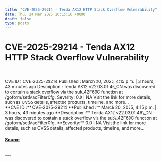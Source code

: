 ```yaml
---
title: "CVE-2025-29214 - Tenda AX12 HTTP Stack Overflow Vulnerability"
date: Thu, 20 Mar 2025 16:15:16 +0000
draft: false
type: posts
---
```

# CVE-2025-29214 - Tenda AX12 HTTP Stack Overflow Vulnerability

<br/>

<br/>
 CVE ID : CVE-2025-29214 Published : March 20, 2025, 4:15 p.m. | 3 hours, 43 minutes ago Description : Tenda AX12 v22.03.01.46_CN was discovered to contain a stack overflow via the sub_42F69C function at /goform/setMacFilterCfg. Severity: 0.0 | NA Visit the link for more details, such as CVSS details, affected products, timeline, and more... 
<br/>
**CVE ID :** CVE-2025-29214  
**Published :** March 20, 2025, 4:15 p.m. | 3 hours, 43 minutes ago  
**Description :** Tenda AX12 v22.03.01.46\_CN was discovered to contain a stack overflow via the sub\_42F69C function at /goform/setMacFilterCfg.  
**Severity:** 0.0 | NA  
Visit the link for more details, such as CVSS details, affected products, timeline, and more...

#### [Source](https://cvefeed.io/vuln/detail/CVE-2025-29214)

<br/>
---
